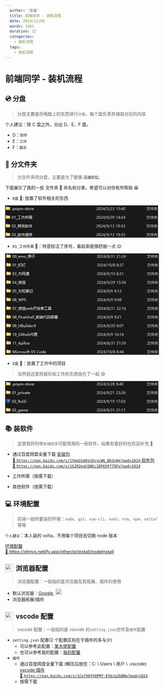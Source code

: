 ```yaml
---
  author: '张鑫'
  title: 前端同学 - 装机流程
  date: 2024/11/01
  words: 1491
  duration: 12
  categories:
    - 装机流程
  tags:
    - 装机流程
---
```


<BackTop />

<style lang="scss" scoped>
  .aside, .aside-container {
    height: 100vh !important;
    /* height: calc(100vh - 114px) !important; */
  }

  .aside-content {
    padding-bottom: 12px !important;
  }
</style>

<script setup>
import { WORK_SOFT, OTHER_SOFT, GOOGLE_EXTENSION, VSCODE_EXTENSION } from './data'
</script>

# 前端同学 - 装机流程

## 💿 分盘

> 分盘主要是将电脑上的东西进行`分类`，每个盘负责存储其对应的内容

个人建议：除 C 盘之外，分出 D、E、F 盘。

- D：`软件`
- E：`工作`
- F：`娱乐`

## 📂 分文件夹

> 分文件夹同分盘，主要是为了能够 **`迅速定位`**。

下面展示了我的一些 文件夹 📂 命名和分类，希望可以对你有所帮助 😁

- `D盘` 📂: 放置了软件相关的东西

![D盘文件夹](./images/D.png)

- `01_工作所需` 📂：特意标注了序号，看起来能够舒服一点 😌

![01_工作所需](./images/D-1.png)

- `E盘` 📂：放置了工作中的项目

> 当然我这里将娱乐和工作的东西放在了一起 😄

![E盘文件夹](./images/E.png)

## 📚 装软件

> 这里我将列举`前端同学`可能常用的一些软件，如果有更好的也欢迎补充 👏

- 通过百度网盘全量下载
  <a class="has-card" href="https://pan.baidu.com/s/1YmaGSA6VsOyyLWA_BhdcWg?pwd=1024" target="_blank" rel="nofollow" title="部分软件的安装包">
  <span class="link-card-box">
  <span class="link-title">安装包</span>
  <br />
  <span class="link-link">🔗 `https://pan.baidu.com/s/1YmaGSA6VsOyyLWA_BhdcWg?pwd=1024`</span>
  </span>
  </a>
  <a class="has-card" href="https://pan.baidu.com/s/1GJR2pqCQN6i18PA5Pf7OFw?pwd=1024" target="_blank" rel="nofollow" title="部分软件的文件夹">
  <span class="link-card-box">
  <span class="link-title">软件包</span>
  <br />
  <span class="link-link">🔗 `https://pan.baidu.com/s/1GJR2pqCQN6i18PA5Pf7OFw?pwd=1024`</span>
  </span>
  </a>

- 工作所需（按需下载）

<MNavLinks v-for="{title, items} in WORK_SOFT" :title="title" :items="items"/>

- 其他软件（按需下载）

<MNavLinks v-for="{title, items} in OTHER_SOFT" :title="title" :items="items"/>

## 💻 环境配置

> 前端一般所要装的环境：`node`、`git`、`vue-cli`、`nvm?`、`nrm`、`npm`、`volta?`等等

`个人建议`：本人装的 volta，不用每个项目去切换 node 版本

<a class="has-card" href="https://qtmyx.netlify.app/other/pcInstall/nodeInstall" rel="nofollow" title="环境配置">
  <span class="link-card-box">
    <span class="link-title">环境配置</span>
    <br />
    <span class="link-link">🔗 https://qtmyx.netlify.app/other/pcInstall/nodeInstall</span>
  </span>
</a>

## <div style="display: flex; align-items: center;"><img src="https://gooogleweb.com/index_files/chrome-logo-m100.svg" width="26" height="26" style="margin-right: 8px;" /><span>浏览器配置</span></div>

> 浏览器配置：一般指的是浏览器及其拓展、插件的使用

- 默认浏览器：<a href="https://www.google.com/intl/zh-CN/chrome/">Google <img src="https://gooogleweb.com/index_files/chrome-logo-m100.svg" width="20" height="20" style="margin-left: 4px; display: inline-block;" /></a>
- 浏览器拓展/插件

<MNavLinks v-for="{title, items} in GOOGLE_EXTENSION" :title="title" :items="items"/>

## <div style="display: flex; align-items: center;"><img src="https://code.visualstudio.com/favicon.ico" width="26" height="26" style="margin-right: 8px;" /><span>vscode 配置</span></div>

> vscode 配置：一般指的是 vscode 的`setting.json`文件及`插件`配置

- `setting.json` 配置(2 个配置区别在于插件的多与少)
  - 可以参考此配置：[某大佬配置](https://qtmyx.netlify.app/efficiency/software/vscode#推荐配置)
  - 也可以参考我的配置：[我的配置](./vscode-setting-json.md)
- `插件`
  - 通过百度网盘全量下载 (解压后放在：C: \ Users \ 用户 \ .vscode)
    <a class="has-card" href="https://pan.baidu.com/s/1CpfXQfh0PMf-EVbJa2bBNw?pwd=1024" target="_blank" rel="nofollow" title="vscode插件">
    <span class="link-card-box">
    <span class="link-title">vscode 插件</span>
    <br />
    <span class="link-link">🔗 `https://pan.baidu.com/s/1CpfXQfh0PMf-EVbJa2bBNw?pwd=1024`</span>
    </span>
    </a>
  - 按需下载
    <MNavLinks v-for="{title, items} in VSCODE_EXTENSION" :title="title" :items="items"/>
